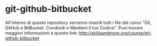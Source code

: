 # git-github-bitbucket
All'interno di questo repository verranno inseriti tutti i file del corso "Git, GitHub e BitBucket. Condividi e Mantieni il tuo Codice". Puoi trovare maggiori informazioni a questo link: http://skillsandmore.org/course/git-github-bitbucket

